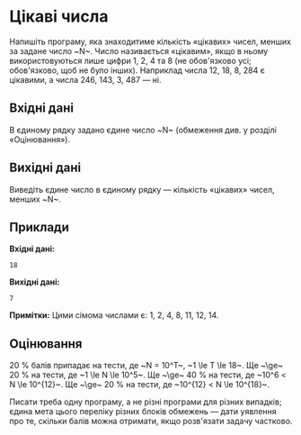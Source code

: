 # Цікаві числа

Напишіть програму, яка знаходитиме кількість «цікавих» чисел, менших за&nbsp;задане число ~N~. Число називається «цікавим», якщо в&nbsp;ньому використовуються лише цифри 1, 2, 4 та&nbsp;8 (не обов'язково усі; обов'язково, щоб не було інших).
Наприклад числа 12, 18, 8, 284 є цікавими, а&nbsp;числа 246, 143, 3, 487 — ні.

## Вхідні дані
В єдиному рядку задано єдине число ~N~ (обмеження див. у&nbsp;розділі «Оцінювання»).

## Вихідні дані
Виведіть єдине число в&nbsp;єдиному рядку — кількість «цікавих» чисел, менших&nbsp;~N~.

## Приклади

**Вхідні дані:**
```
18
```

**Вихідні дані:**
```
7
```


**Примітки:**
Цими сімома числами є: 1, 2, 4, 8, 11, 12, 14.

## Оцінювання

20&nbsp;% балів припадає на&nbsp;тести, де&nbsp;~N = 10^T~, ~1 \le T \le 18~. Ще&nbsp;~\ge~ 20&nbsp;% на&nbsp;тести, де&nbsp;~1 \le N \le 10^5~. Ще&nbsp;~\ge~ 40&nbsp;% на&nbsp;тести, де&nbsp;~10^6 < N \le 10^{12}~. Ще&nbsp;~\ge~ 20&nbsp;% на&nbsp;тести, де&nbsp;~10^{12} < N \le 10^{18}~.

Писати треба одну програму, а&nbsp;не різні програми для&nbsp;різних випадків; єдина мета цього переліку різних блоків обмежень — дати уявлення про&nbsp;те, скільки балів можна отримати, якщо розв'язати задачу частково.
